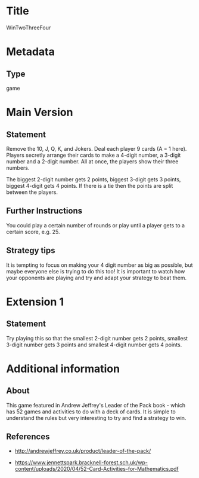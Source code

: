 # Title

WinTwoThreeFour

# Metadata

## Type

game

# Main Version

## Statement

Remove the 10, J, Q, K, and Jokers. Deal each player 9 cards (A = 1 here). Players secretly arrange their cards to make a 4-digit number, a 3-digit number and a 2-digit number. All at once, the players show their three numbers.

The biggest 2-digit number gets 2 points, biggest 3-digit gets 3 points, biggest 4-digit gets 4 points. If there is a tie then the points are split between the players.

## Further Instructions

You could play a certain number of rounds or play until a player gets to a certain score, e.g. 25.

## Strategy tips

It is tempting to focus on making your 4 digit number as big as possible, but maybe everyone else is trying to do this too! It is important to watch how your opponents are playing and try and adapt your strategy to beat them.

# Extension 1

## Statement

Try playing this so that the smallest 2-digit number gets 2 points, smallest 3-digit number gets 3 points and smallest 4-digit number gets 4 points. 

# Additional information

## About

This game featured in Andrew Jeffrey's Leader of the Pack book - which has 52 games and activities to do with a deck of cards. It is simple to understand the rules but very interesting to try and find a strategy to win.

## References

* http://andrewjeffrey.co.uk/product/leader-of-the-pack/

* https://www.jennettspark.bracknell-forest.sch.uk/wp-content/uploads/2020/04/52-Card-Activities-for-Mathematics.pdf

